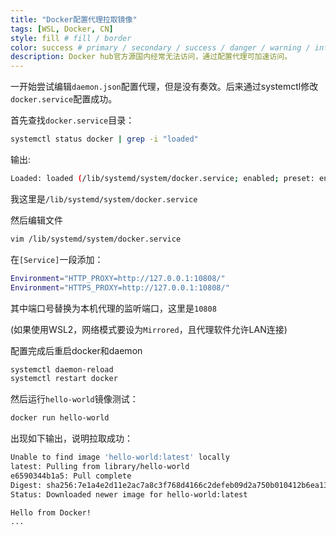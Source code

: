 ```yaml
---
title: "Docker配置代理拉取镜像"
tags: [WSL, Docker, CN]
style: fill # fill / border
color: success # primary / secondary / success / danger / warning / info / light / dark
description: Docker hub官方源国内经常无法访问，通过配置代理可加速访问。
---
```


一开始尝试编辑`daemon.json`配置代理，但是没有奏效。后来通过systemctl修改`docker.service`配置成功。

首先查找`docker.service`目录：

```bash
systemctl status docker | grep -i "loaded"
```

输出:

```bash
Loaded: loaded (/lib/systemd/system/docker.service; enabled; preset: enabled)
```

我这里是`/lib/systemd/system/docker.service`

然后编辑文件

```bash
vim /lib/systemd/system/docker.service
```

在`[Service]`一段添加：

```bash
Environment="HTTP_PROXY=http://127.0.0.1:10808/"
Environment="HTTPS_PROXY=http://127.0.0.1:10808/"
```

其中端口号替换为本机代理的监听端口，这里是`10808`

(如果使用WSL2，网络模式要设为`Mirrored`，且代理软件允许LAN连接)

配置完成后重启docker和daemon

```bash
systemctl daemon-reload
systemctl restart docker
```

然后运行`hello-world`镜像测试：

```bash
docker run hello-world
```

出现如下输出，说明拉取成功：

```bash
Unable to find image 'hello-world:latest' locally
latest: Pulling from library/hello-world
e6590344b1a5: Pull complete
Digest: sha256:7e1a4e2d11e2ac7a8c3f768d4166c2defeb09d2a750b010412b6ea13de1efb19
Status: Downloaded newer image for hello-world:latest

Hello from Docker!
...
```
